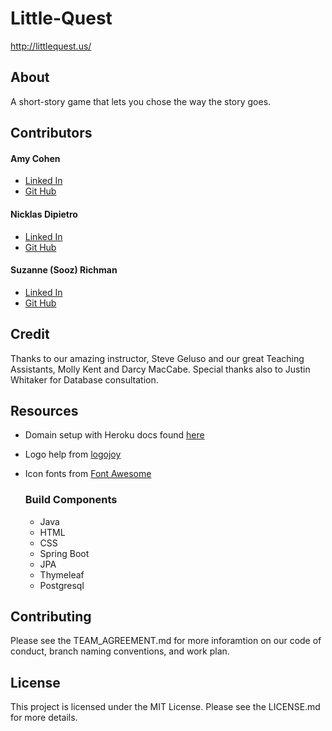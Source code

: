 # Little-Quest
http://littlequest.us/

## About
A short-story game that lets you chose the way the story goes. 

## Contributors

#### Amy Cohen 
* [Linked In](https://www.linkedin.com/in/amyvcohen/)
* [Git Hub](https://github.com/AmyCohen)

#### Nicklas Dipietro
* [Linked In](https://www.linkedin.com/in/nicklasdipietro/)
* [Git Hub](https://github.com/orgs/Little-Quest/people/Seiyaroo)

#### Suzanne (Sooz) Richman
* [Linked In](https://www.linkedin.com/in/suzannerichman/)
* [Git Hub](https://github.com/FavoredFortune)


## Credit

Thanks to our amazing instructor, Steve Geluso and our great Teaching Assistants, Molly Kent and Darcy MacCabe. 
Special thanks also to Justin Whitaker for Database consultation.


## Resources

- Domain setup with Heroku docs found [here](https://devcenter.heroku.com/articles/custom-domains#view-existing-domains)
- Logo help from [logojoy](https://logojoy.com)
- Icon fonts from [Font Awesome](https://fontawesome.com/icons/linkedin?style=brands)

  ### Build Components
  - Java
  - HTML
  - CSS
  - Spring Boot
  - JPA
  - Thymeleaf
  - Postgresql
  
## Contributing
Please see the TEAM_AGREEMENT.md for more inforamtion on our code of conduct, branch naming conventions, and work plan.

## License
This project is licensed under the MIT License. Please see the LICENSE.md for more details.
  